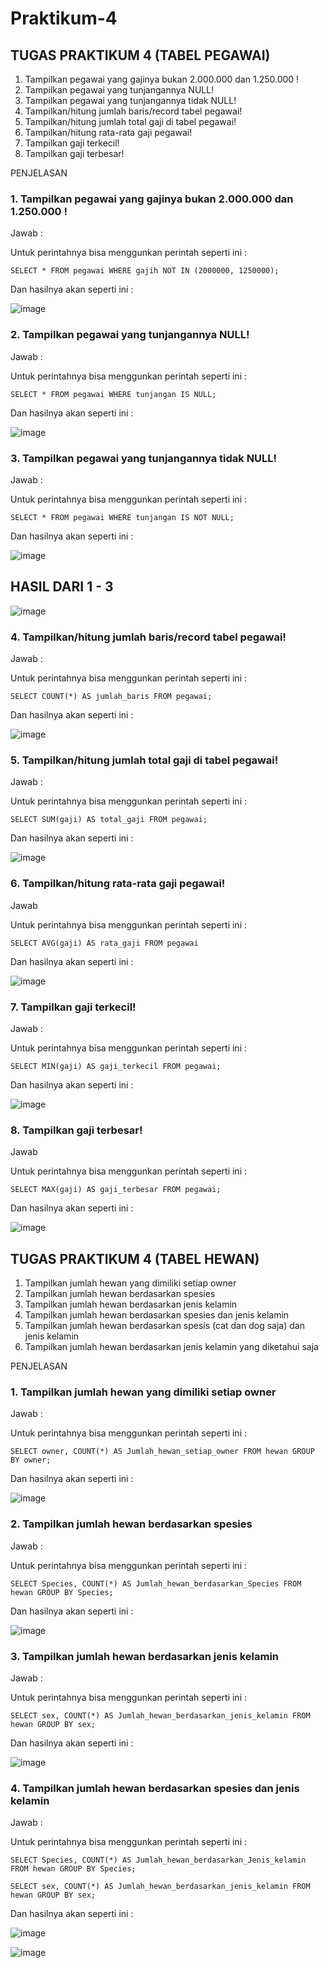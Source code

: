 # Praktikum-4

## TUGAS PRAKTIKUM 4 (TABEL PEGAWAI)
1.	Tampilkan pegawai yang gajinya bukan 2.000.000 dan 1.250.000 !
2.	Tampilkan pegawai yang tunjangannya NULL!
3.	Tampilkan pegawai yang tunjangannya tidak NULL!
4.	Tampilkan/hitung jumlah baris/record tabel pegawai!
5.	Tampilkan/hitung jumlah total gaji di tabel pegawai!
6.	Tampilkan/hitung rata-rata gaji pegawai!
7.	Tampilkan gaji terkecil!
8.	Tampilkan gaji terbesar!

PENJELASAN


### 1.	Tampilkan pegawai yang gajinya bukan 2.000.000 dan 1.250.000 !

Jawab :

Untuk perintahnya bisa menggunkan perintah seperti ini :

`SELECT * FROM pegawai WHERE gajih NOT IN (2000000, 1250000);`

Dan hasilnya akan seperti ini :

![image](https://github.com/Heryantokurnia/Praktikum-4/assets/141998024/4e580583-3bb5-4b86-84bd-dce0ff01e338)

### 2.	Tampilkan pegawai yang tunjangannya NULL!

Jawab :

Untuk perintahnya bisa menggunkan perintah seperti ini :

`SELECT * FROM pegawai WHERE tunjangan IS NULL; `

Dan hasilnya akan seperti ini :

![image](https://github.com/Heryantokurnia/Praktikum-4/assets/141998024/16950ed6-2d1c-4333-bd8b-3960bf6aa8cf)

### 3.	Tampilkan pegawai yang tunjangannya tidak NULL!

Jawab :

Untuk perintahnya bisa menggunkan perintah seperti ini :
	
`SELECT * FROM pegawai WHERE tunjangan IS NOT NULL;`

Dan hasilnya akan seperti ini :

![image](https://github.com/Heryantokurnia/Praktikum-4/assets/141998024/0ffebe47-b6ec-468d-8228-1b373a62372a)

## HASIL DARI 1 - 3

![image](https://github.com/Heryantokurnia/Praktikum-4/assets/141998024/06839f76-6c14-485a-b482-7daad459ad16)

### 4.	Tampilkan/hitung jumlah baris/record tabel pegawai!

Jawab :

Untuk perintahnya bisa menggunkan perintah seperti ini :

`SELECT COUNT(*) AS jumlah_baris FROM pegawai;`

Dan hasilnya akan seperti ini :

![image](https://github.com/Heryantokurnia/Praktikum-4/assets/141998024/c5c0da82-9f04-44af-88af-2f9572bd8b4d)

### 5.	Tampilkan/hitung jumlah total gaji di tabel pegawai!

Jawab :

Untuk perintahnya bisa menggunkan perintah seperti ini :


`SELECT SUM(gaji) AS total_gaji FROM pegawai; `

Dan hasilnya akan seperti ini :

![image](https://github.com/Heryantokurnia/Praktikum-4/assets/141998024/3d86721b-8c25-4dcb-bae3-341e658f30f6)

### 6.	Tampilkan/hitung rata-rata gaji pegawai!

Jawab 

Untuk perintahnya bisa menggunkan perintah seperti ini :

`SELECT AVG(gaji) AS rata_gaji FROM pegawai`

Dan hasilnya akan seperti ini :

![image](https://github.com/Heryantokurnia/Praktikum-4/assets/141998024/5b9375f1-df3d-4fab-b0b1-f33300d77fc1)

### 7.	Tampilkan gaji terkecil!

Jawab :

Untuk perintahnya bisa menggunkan perintah seperti ini :

`SELECT MIN(gaji) AS gaji_terkecil FROM pegawai;`

Dan hasilnya akan seperti ini :

![image](https://github.com/Heryantokurnia/Praktikum-4/assets/141998024/d3b917e8-7005-49e3-8ce9-a2015ec1a941)

### 8.	Tampilkan gaji terbesar!

Jawab 

Untuk perintahnya bisa menggunkan perintah seperti ini :

`SELECT MAX(gaji) AS gaji_terbesar FROM pegawai;`

Dan hasilnya akan seperti ini :

![image](https://github.com/Heryantokurnia/Praktikum-4/assets/141998024/884ddeb8-5530-496d-ad03-43c5b2b60cae)

## TUGAS PRAKTIKUM 4 (TABEL HEWAN)
1.	Tampilkan jumlah hewan yang dimiliki setiap owner
2.	Tampilkan jumlah hewan berdasarkan spesies
3.	Tampilkan jumlah hewan berdasarkan jenis kelamin
4.	Tampilkan jumlah hewan berdasarkan spesies dan jenis kelamin
5.	Tampilkan jumlah hewan berdasarkan spesis (cat dan dog saja) dan jenis kelamin
6.	Tampilkan jumlah hewan berdasarkan jenis kelamin yang diketahui saja

PENJELASAN

### 1. Tampilkan jumlah hewan yang dimiliki setiap owner

Jawab :

Untuk perintahnya bisa menggunkan perintah seperti ini :

`SELECT owner, COUNT(*) AS Jumlah_hewan_setiap_owner FROM hewan GROUP BY owner; `

Dan hasilnya akan seperti ini :

![image](https://github.com/Heryantokurnia/Praktikum-4/assets/141998024/c2f79225-7d45-4015-b21c-53789b8a403e)

### 2.	Tampilkan jumlah hewan berdasarkan spesies

Jawab :

Untuk perintahnya bisa menggunkan perintah seperti ini :

`SELECT Species, COUNT(*) AS Jumlah_hewan_berdasarkan_Species FROM hewan GROUP BY Species; `

Dan hasilnya akan seperti ini :

![image](https://github.com/Heryantokurnia/Praktikum-4/assets/141998024/c7577f83-33aa-4bd2-85fc-f1353e0c1f63)

### 3.	Tampilkan jumlah hewan berdasarkan jenis kelamin

Jawab :

Untuk perintahnya bisa menggunkan perintah seperti ini :

`SELECT sex, COUNT(*) AS Jumlah_hewan_berdasarkan_jenis_kelamin FROM hewan GROUP BY sex; `

Dan hasilnya akan seperti ini :

![image](https://github.com/Heryantokurnia/Praktikum-4/assets/141998024/2dba9be5-ee55-4bf0-b742-b4231492f3d0)

### 4.	Tampilkan jumlah hewan berdasarkan spesies dan jenis kelamin

Jawab :

Untuk perintahnya bisa menggunkan perintah seperti ini :

` SELECT Species, COUNT(*) AS Jumlah_hewan_berdasarkan_Jenis_kelamin FROM hewan GROUP BY Species; `

` SELECT sex, COUNT(*) AS Jumlah_hewan_berdasarkan_jenis_kelamin FROM hewan GROUP BY sex; `

Dan hasilnya akan seperti ini :

![image](https://github.com/Heryantokurnia/Praktikum-4/assets/141998024/6d43eed7-475a-4f37-b679-4894016bf3d3)

![image](https://github.com/Heryantokurnia/Praktikum-4/assets/141998024/c61b58fa-b363-4a20-b0db-617614197290)
